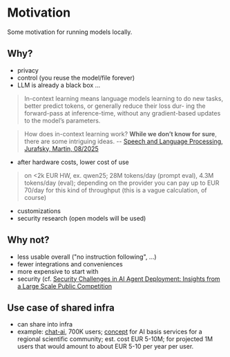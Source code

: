# Motivation

Some motivation for running models locally.

## Why?

* privacy
* control (you reuse the model/file forever)
* LLM is already a black box ...

> In-context learning means language models learning to do new tasks, better
> predict tokens, or generally reduce their loss dur- ing the forward-pass at
> inference-time, without any gradient-based updates to the model’s parameters.

> How does in-context learning work? **While we don’t know for sure**, there
> are some intriguing ideas. -- [Speech and Language Processing, Jurafsky,
> Martin, 08/2025](https://web.stanford.edu/~jurafsky/slp3/ed3book_aug25.pdf)

* after hardware costs, lower cost of use

> on <2k EUR HW, ex. qwen25; 28M tokens/day (prompt eval), 4.3M tokens/day
> (eval); depending on the provider you can pay up to EUR 70/day for this kind
> of throughput (this is a vague calculation, of course)

* customizations
* security research (open models will be used)

## Why not?

* less usable overall ("no instruction following", ...)
* fewer integrations and conveniences
* more expensive to start with
* security (cf. [Security Challenges in AI Agent Deployment: Insights from a
  Large Scale Public Competition](https://arxiv.org/pdf/2507.20526)


## Use case of shared infra

* can share into infra
* example: [chat-ai](https://github.com/gwdg/chat-ai), 700K users;
  [concept](https://kisski.gwdg.de/dok/grundversorgung.pdf) for AI basis
services for a regional scientific community; est. cost EUR 5-10M; for
projected 1M users that would amount to about EUR 5-10 per year per user.
